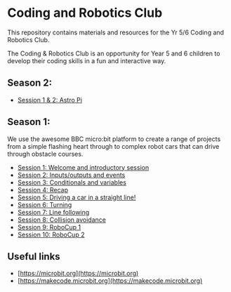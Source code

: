 ---
---
# Coding and Robotics Club

This repository contains materials and resources for the Yr 5/6 Coding and Robotics Club.

The Coding & Robotics Club is an opportunity for Year 5 and 6 children to develop their coding skills in a fun and interactive way.  

## Season 2:

- [Session 1 & 2: Astro Pi](/coding-club/sessions/s02e01)

## Season 1:

We use the awesome BBC micro:bit platform to create a range of projects from a simple flashing heart through to complex robot cars that can drive through obstacle courses.  

- [Session 1: Welcome and introductory session](/coding-club/sessions/01) 
- [Session 2: Inputs/outputs and events](/coding-club/sessions/02)
- [Session 3: Conditionals and variables](/coding-club/sessions/03)
- [Session 4: Recap](/coding-club/sessions/04)
- [Session 5: Driving a car in a straight line!](/coding-club/sessions/05)
- [Session 6: Turning](/coding-club/sessions/06)
- [Session 7: Line following](/coding-club/sessions/07)
- [Session 8: Collision avoidance](/coding-club/sessions/08)
- [Session 9: RoboCup 1](/coding-club/sessions/09)
- [Session 10: RoboCup 2](/coding-club/sessions/10)

## Useful links

- [https://microbit.org](https://microbit.org)
- [https://makecode.microbit.org](https://makecode.microbit.org)

